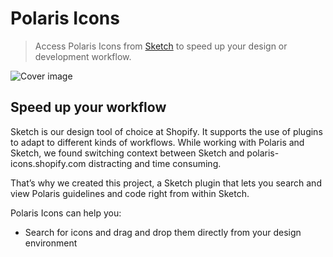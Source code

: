 # Polaris Icons

> Access Polaris Icons from [Sketch](https://sketchapp.com/) to speed up your design or development workflow.

![Cover image](https://dnl.rs/s/k91cx2x.png)

## Speed up your workflow

Sketch is our design tool of choice at Shopify. It supports the use of plugins to adapt to different kinds of workflows. While working with Polaris and Sketch, we found switching context between Sketch and polaris-icons.shopify.com distracting and time consuming.

That’s why we created this project, a Sketch plugin that lets you search and view Polaris guidelines and code right from within Sketch.

Polaris Icons can help you:

- Search for icons and drag and drop them directly from your design environment
